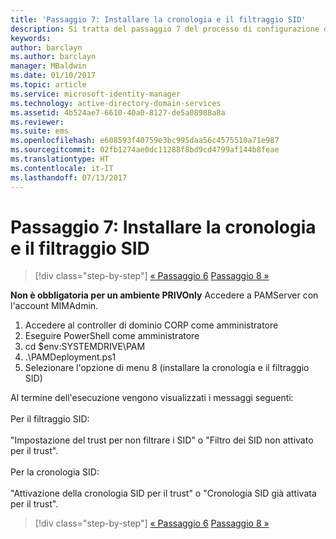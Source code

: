 ```yaml
---
title: 'Passaggio 7: Installare la cronologia e il filtraggio SID'
description: Si tratta del passaggio 7 del processo di configurazione di Privileged Identity Manager tramite script. Questo passaggio riguarda l'impostazione della cronologia e del filtro SID.
keywords: 
author: barclayn
ms.author: barclayn
manager: MBaldwin
ms.date: 01/10/2017
ms.topic: article
ms.service: microsoft-identity-manager
ms.technology: active-directory-domain-services
ms.assetid: 4b524ae7-6610-40a0-8127-de5a08988a8a
ms.reviewer: 
ms.suite: ems
ms.openlocfilehash: e608593f40759e3bc995daa56c4575510a71e987
ms.sourcegitcommit: 02fb1274ae0dc11288f8bd9cd4799af144b8feae
ms.translationtype: HT
ms.contentlocale: it-IT
ms.lasthandoff: 07/13/2017
---
```

# <a name="step-7-set-up-sid-historysid-filtering"></a>Passaggio 7: Installare la cronologia e il filtraggio SID

>[!div class="step-by-step"]
[« Passaggio 6](sp1-step6-setup-pam-trust.md)
[Passaggio 8 »](sp1-step8-pam-deployment-verification.md)

**Non è obbligatoria per un ambiente PRIVOnly** Accedere a PAMServer con l'account MIMAdmin.

1. Accedere al controller di dominio CORP come amministratore
2. Eseguire PowerShell come amministratore
3. cd $env:SYSTEMDRIVE\PAM
4. .\PAMDeployment.ps1
5. Selezionare l'opzione di menu 8 (installare la cronologia e il filtraggio SID)

Al termine dell'esecuzione vengono visualizzati i messaggi seguenti:<br/></br>
Per il filtraggio SID: <br/></br>
"Impostazione del trust per non filtrare i SID" o "Filtro dei SID non attivato per il trust". </br></br>
Per la cronologia SID: </br></br>
"Attivazione della cronologia SID per il trust" o "Cronologia SID già attivata per il trust".

>[!div class="step-by-step"]
[« Passaggio 6](sp1-step6-setup-pam-trust.md)
[Passaggio 8 »](sp1-step8-pam-deployment-verification.md)
